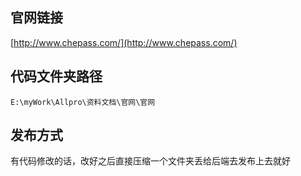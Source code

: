 
## 官网链接
[http://www.chepass.com/](http://www.chepass.com/)
## 代码文件夹路径

`E:\myWork\Allpro\资料文档\官网\官网`

## 发布方式
有代码修改的话，改好之后直接压缩一个文件夹丢给后端去发布上去就好
